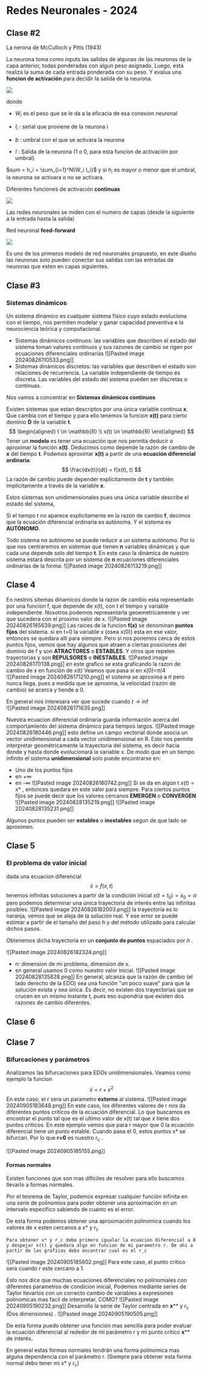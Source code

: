 # Redes Neuronales - 2024

## Clase #2

La nerona de McCulloch y Pitts (1943)

La neurona toma como inputs las salidas de algunas de las neuronas de la capa anterior, todas ponderadas con algun peso asignado. Luego, esta realiza la suma de cada entrada ponderada con su peso. Y evalua una **funcion de activación** para decidir la salida de la neurona. 

![](imgs/2024-08-15-19-04-30-image.png)

donde 

- $W_i$ es el peso que se le da a la eficacia de esa conexion neuronal

- $I_i$ : señal que proviene de la neurona i

- $b$ : umbral con el que se activara la neurona

- $I$ : Salida de la neurona (1 o 0, para esta funcion de activación por umbral)

$sum = h_i = \sum_{i=1}^N{W_i I_i}$ y si $h_i$ es mayor o menor que el umbral, la neurona se activara o no se activara. 

Diferentes funciones de activación **continuas**

![](imgs/2024-08-15-19-04-17-image.png)

Las redes neuronales se miden con el numero de capas (desde la siguiente a la entrada hasta la salida)

Red neuronal **feed-forward**

![](imgs/2024-08-15-19-15-58-image.png)

Es uno de los primeros modelo de red neuronales propuesto, en este diseño las neuronas solo pueden conectar sus salidas con las entradas de neuronas que esten en capas siguientes.

## Clase #3

### Sistemas dinámicos
Un sistema dinámico es cualquier sistema físico cuyo estado evoluciona con el tiempo, nos permiten modelar y ganar capacidad preventiva e la neurociencia teórica y computacional. 

- Sistemas dinámicos continuos: las variables que describen el estado del sistema toman valores continuos y sus razones de cambio se rigen por ecuaciones diferenciales ordinarias
![[Pasted image 20240826110533.png]]
- Sistemas dinámicos discretos: las variables que describen el estado son relaciones de recurrencia. La variable independiente de tiempo es discreta. Las variables del estado del sistema pueden ser discretas o continuas. 

Nos vamos a concentrar en **Sistemas dinámicos continuos**

Existen sistemas que estan descriptos por una única variable continua **x**. Que cambia con el tiempo y para ello tenemos la funcion **x(t)** para cierto dominio **D** de la variable **t**.
$$
\begin{aligned}
t \in \mathbb{R} \\
x(t) \in \mathbb{R}
\end{aligned}
$$
Tener un **modelo** es tener una ecuación que nos permita deducir o aproximar la función **x(t)**. Deducimos como depende la razón de cambio de **x** del tiempo **t**.
Podemos aproximar **x(t)** a partir de una **ecuación diferencial ordinaria**:
$$
\frac{dx(t)}{dt} = f(x(t), t)
$$
La razón de cambio puede depender explícitamente de **t** y también implícitamente a través de la variable **x**.

Estos sistemas son unidimensionales pues una única variable describe el estado del sistema,

Si el tiempo t no aparece explicitamente en la razón de cambio **f**, decimos que la ecuación diferencial ordinaria es autónoma. Y el sistema es **AUTÓNOMO**.

Todo sistema no autónomo se puede reducir a un sistema autónomo. Por lo que nos centraremos en sistemas que tienen **n** variables dinámicas y que cada una depende solo del tiempo **t**. En este caso la dinámica de nuestro sistema estará descrita por un sistema de **n** ecuaciones diferenciales ordinarias de la forma:
![[Pasted image 20240826113219.png]]

## Clase 4
En nestros sitemas dinamicos donde la razon de cambio esta representado por una funcion f, que depende de x(t), con t el tiempo y variable independiente. Nosotros podemos representarla geoemetricamente y ver que sucedera con el proximo valor de x. 
![[Pasted image 20240826165639.png]]
Las raices de la funcion **f(x)** se denominan **puntos fijos** del sistema. si en t=0 la variable x (osea x(0)) esta en ese valor, entonces se quedara alli para siempre. Pero si nos ponemos cerca de estos puntos fijos, vemos que hay algunos que atraen a ciertas posiciones del dominio de f y son **ATRACTORES** o **ESTABLES**. Y otros que repelen trayectorias y son **REPULSORES** o **INESTABLES**. 
![[Pasted image 20240826170138.png]]
en este grafico se esta graficando la razon de cambio de x en función de x(t)
Veamos que pasa si en x(0)=$\pi /4$  
![[Pasted image 20240826171210.png]]
el sistema se aproxima a $\pi$ pero nunca llega, pues a medida que se aproxima, la velocidad (razón de cambio) se acerca y tiende a 0. 

En general nos interesara ver que sucede cuando $t \rightarrow \inf$  
![[Pasted image 20240826171635.png]]

Nuestra ecuacion diferencial ordinaria guarda información acerca del comportamiento del sistema dinámico para tiempos largos.
![[Pasted image 20240826180446.png]]
esto define un campo vectorial donde asocia un vector unidimensional a cada vector unidimensional en R. Esto nos permite interpretar geométricamente la trayectoria del sistema, es decir hacia donde y hasta donde evolucionará la variable x. De modo que en un tiempo infinito el sistema **unidimensional** solo puede encontrarse en:
- Uno de los puntos fijos
- en +$\infty$
- en -$\infty$
![[Pasted image 20240826180742.png]]
Si se da en algún t $x(t) = x*$ , entonces quedara en este valor para siempre. 
Para ciertos puntos fijos se puede decir que los valores cercanos **EMERGEN** o **CONVERGEN** 
![[Pasted image 20240828135219.png]] ![[Pasted image 20240828135231.png]]

Algunos puntos pueden ser **estables** o **inestables** segun de que lado se aproximen. 
## Clase 5
### El problema de valor inicial
dada una ecuacion diferencial 
$$
\dot{x} = f(x,t)
$$
tenemos infinitas soluciones a partir de la condición inicial $x(t=t_0)=x_0=\alpha$  
pero podemos determinar una única trayectoria de interés entre las infinitas posibles. 
![[Pasted image 20240826182003.png]]
la trayectoria es lo naranja, vemos que se aleja de la solución real. Y ese error se puede estimar a partir de el tamaño del paso h y del método utilizado para calcular dichos pasos. 

Obtenemos dicha trayectoria en un **conjunto de puntos** espaciados por *h* .

![[Pasted image 20240826182324.png]]
- n: dimension de mi problema, dimension de x. 
- en general usamos 0 como nuestro valor inicial.
![[Pasted image 20240828135828.png]]
En general, alcanza que la razón de cambio (el lado derecho de la EDO) sea una función "un poco suave" para que la solución exista y sea única. Es decir, no existen dos trayectorias que se crucen en un mismo instante t, pues eso supondría que existen dos razones de cambio diferentes. 

## Clase 6


## Clase 7

### Bifurcaciones y parámetros
Analizamos las bifurcaciones para EDOs unidimensionales. 
Veamos como ejemplo la funcion $$\dot{x} = r+x^2$$
En este caso, el r sera un parametro **externo** al sistema. 
![[Pasted image 20240905183648.png]]
En este caso, los diferentes valores de r nos da diferentes puntos criticos de la ecuación diferencial. Lo que buscamos es encontrar el punto tal que es el ultimo valor de x(t) tal que $\dot{x}$ tiene dos puntos criticos. En este ejemplo vemos que para r mayor que 0 la ecuación diferencial tiene un punto estable. Cuando pasa el 0, estos puntos x* se bifurcan. Por lo que **r=0** es nuestro $r_c$ . 

![[Pasted image 20240905185155.png]]
#### Formas normales
Existen funciones que son mas difíciles de resolver para ello buscamos llevarlo a formas normales.

Por el teorema de Taylor, podemos expresar cualquier función infinita en una serie de polinomios para poder obtener una aproximación en un intervalo especifico sabiendo de cuanto es el error. 

De esta forma podemos obtener una aproximación polinomica cuando los valores de x esten cercanos a x* y $r_c$

	Para obtener x* y r_c debo primero igualar la ecuacion diferencial a 0 y despejar x(t) y quedara algo en funcion de mi parametro r. De ahi a partir de las graficas debo encontrar cual es el r_c


![[Pasted image 20240905185602.png]]
Para este caso, el punto critico sera cuando r este cercano a 1. 

Esto nos dice que muchas ecuaciones diferenciales no polinomiales con diferentes parametros de condicion inicial, Podemos mediante series de Taylor llevarlos con un correcto cambio de variables a expresiones polinomicas mas facil de interpretar.
COMO?
![[Pasted image 20240905190232.png]]
Desarrollo la serie de Taylor centrada en  **x**** y $r_c$ (Dos dimensiones) .
![[Pasted image 20240905190505.png]]

De esta forma puedo obtener una función mas sencilla para poder evaluar la ecuación diferencial al rededor de mi parámetro r y mi punto critico **x**** de interés.

En general estas formas normales tendrán una forma polinomica mas alguna dependencia con el parámetro r. (Siempre para obtener esta forma normal debo tener mi x* y $r_c$)